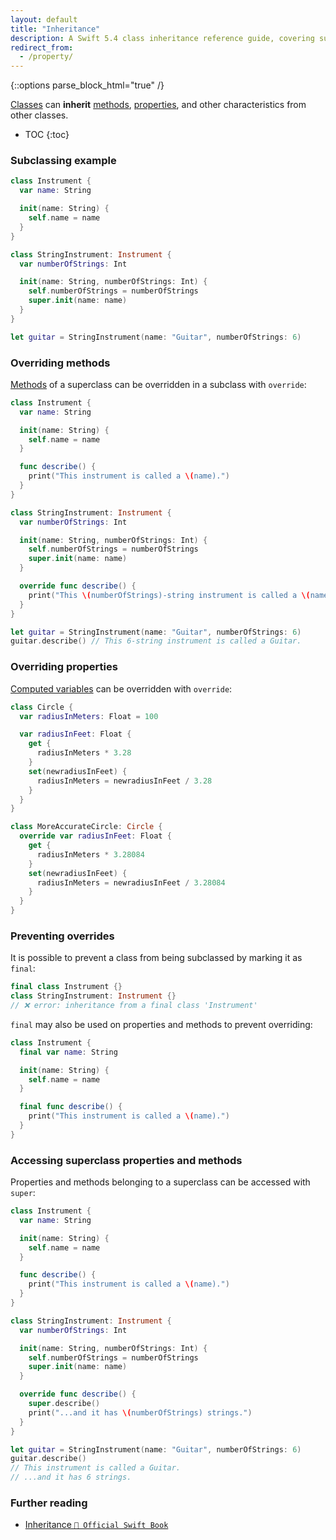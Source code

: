 ```yaml
---
layout: default
title: "Inheritance"
description: A Swift 5.4 class inheritance reference guide, covering subclassing, overriding properties, overriding methods, preventing overrides, and accessing superclass properties and methods.
redirect_from: 
  - /property/
---
```

{::options parse_block_html="true" /}

[Classes](structs-and-classes) can **inherit** [methods](/methods), [properties](/properties), and other characteristics from other classes.

* TOC
{:toc}

### Subclassing example

```swift
class Instrument {
  var name: String

  init(name: String) {
    self.name = name
  }
}

class StringInstrument: Instrument {
  var numberOfStrings: Int

  init(name: String, numberOfStrings: Int) {
    self.numberOfStrings = numberOfStrings
    super.init(name: name)
  }
}

let guitar = StringInstrument(name: "Guitar", numberOfStrings: 6)
```

### Overriding methods

[Methods](/methods) of a superclass can be overridden in a subclass with `override`:

```swift
class Instrument {
  var name: String

  init(name: String) {
    self.name = name
  }

  func describe() {
    print("This instrument is called a \(name).")
  }
}

class StringInstrument: Instrument {
  var numberOfStrings: Int

  init(name: String, numberOfStrings: Int) {
    self.numberOfStrings = numberOfStrings
    super.init(name: name)
  }

  override func describe() {
    print("This \(numberOfStrings)-string instrument is called a \(name).")
  }
}

let guitar = StringInstrument(name: "Guitar", numberOfStrings: 6)
guitar.describe() // This 6-string instrument is called a Guitar.
```

### Overriding properties

[Computed variables](/variables/#computed-variables-get-and-set) can be overridden with `override`:

```swift
class Circle {
  var radiusInMeters: Float = 100

  var radiusInFeet: Float {
    get {
      radiusInMeters * 3.28
    }
    set(newradiusInFeet) {
      radiusInMeters = newradiusInFeet / 3.28
    }
  }
}

class MoreAccurateCircle: Circle {
  override var radiusInFeet: Float {
    get {
      radiusInMeters * 3.28084
    }
    set(newradiusInFeet) {
      radiusInMeters = newradiusInFeet / 3.28084
    }
  }
}
```

### Preventing overrides

It is possible to prevent a class from being subclassed by marking it as `final`:

```swift
final class Instrument {}
class StringInstrument: Instrument {}
// ❌ error: inheritance from a final class 'Instrument'
```

`final` may also be used on properties and methods to prevent overriding:

```swift
class Instrument {
  final var name: String

  init(name: String) {
    self.name = name
  }

  final func describe() {
    print("This instrument is called a \(name).")
  }
}
```

### Accessing superclass properties and methods

Properties and methods belonging to a superclass can be accessed with `super`:

```swift
class Instrument {
  var name: String

  init(name: String) {
    self.name = name
  }

  func describe() {
    print("This instrument is called a \(name).")
  }
}

class StringInstrument: Instrument {
  var numberOfStrings: Int

  init(name: String, numberOfStrings: Int) {
    self.numberOfStrings = numberOfStrings
    super.init(name: name)
  }

  override func describe() {
    super.describe()
    print("...and it has \(numberOfStrings) strings.")
  }
}

let guitar = StringInstrument(name: "Guitar", numberOfStrings: 6)
guitar.describe() 
// This instrument is called a Guitar.
// ...and it has 6 strings.
```

### Further reading

* [Inheritance `📖 Official Swift Book`](https://docs.swift.org/swift-book/LanguageGuide/Inheritance.html)
